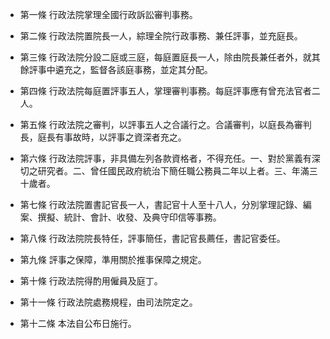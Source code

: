 * 第一條 行政法院掌理全國行政訴訟審判事務。

* 第二條 行政法院置院長一人，綜理全院行政事務、兼任評事，並充庭長。

* 第三條 行政法院分設二庭或三庭，每庭置庭長一人，除由院長兼任者外，就其餘評事中遴充之，監督各該庭事務，並定其分配。

* 第四條 行政法院每庭置評事五人，掌理審判事務。每庭評事應有曾充法官者二人。

* 第五條 行政法院之審判，以評事五人之合議行之。合議審判，以庭長為審判長，庭長有事故時，以評事之資深者充之。

* 第六條 行政法院評事，非具備左列各款資格者，不得充任。一、對於黨義有深切之研究者。二、曾任國民政府統治下簡任職公務員二年以上者。三、年滿三十歲者。

* 第七條 行政法院置書記官長一人，書記官十人至十八人，分別掌理記錄、編案、撰擬、統計、會計、收發、及典守印信等事務。

* 第八條 行政法院院長特任，評事簡任，書記官長薦任，書記官委任。

* 第九條 評事之保障，準用關於推事保障之規定。

* 第十條 行政法院得酌用僱員及庭丁。

* 第十一條 行政法院處務規程，由司法院定之。

* 第十二條 本法自公布日施行。

